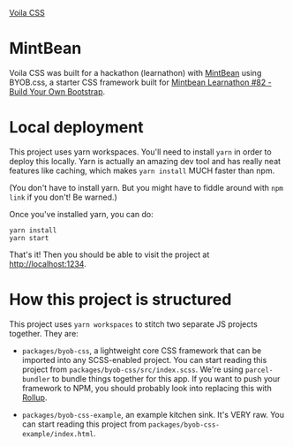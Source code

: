 
[Voila CSS](https://dbarraca.github.io/2020-03-12-build-your-own-bootstrap-kitten-css/)

# MintBean

Voila CSS was built for a hackathon (learnathon) with [MintBean](https://www.mintbean.io/) using BYOB.css, a starter CSS framework built for [Mintbean Learnathon #82 - Build Your Own Bootstrap](https://mintbean.io/meets/4b9cd41c-4a27-4c08-a493-3095f9fe2b20).

# Local deployment

This project uses yarn workspaces. You'll need to install `yarn` in order to deploy this locally. Yarn is actually an amazing dev tool and has really neat features like caching, which makes `yarn install` MUCH faster than npm.

(You don't have to install yarn. But you might have to fiddle around with `npm link` if you don't! Be warned.)

Once you've installed yarn, you can do:

```
yarn install
yarn start
```

That's it! Then you should be able to visit the project at [http://localhost:1234](http://localhost:1234).


# How this project is structured

This project uses `yarn workspaces` to stitch two separate JS projects together. They are:

- `packages/byob-css`, a lightweight core CSS framework that can be imported into any SCSS-enabled project. You can start reading this project from `packages/byob-css/src/index.scss`. We're using `parcel-bundler` to bundle things together for this app. If you want to push your framework to NPM, you should probably look into replacing this with [Rollup](https://rollupjs.org/).

- `packages/byob-css-example`, an example kitchen sink. It's VERY raw. You can start reading this project from `packages/byob-css-example/index.html`.